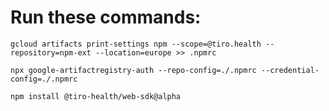 # Run these commands:

`gcloud artifacts print-settings npm --scope=@tiro.health --repository=npm-ext --location=europe >> .npmrc`

`npx google-artifactregistry-auth --repo-config=./.npmrc --credential-config=./.npmrc`

`npm install @tiro-health/web-sdk@alpha`
